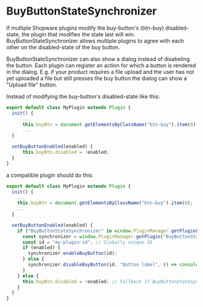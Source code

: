 # BuyButtonStateSynchronizer

If multiple Shopware plugins modify the buy-button's (btn-buy) disabled-state, the plugin that modifies the state last will win.
BuyButtonStateSynchronizer allows multiple plugins to agree with each other on the disabled-state of the buy button.

BuyButtonStateSynchronizer can also show a dialog instead of disabeling the button.
Each plugin can register an action for which a button is rendered in the dialog.
E.g. if your product requires a file upload and the user has not yet uploaded a file
but still presses the buy button the dialog can show a "Upload file" button.

Instead of modifying the buy-button's disabled-state like this:

```javascript
export default class MyPlugin extends Plugin {
  init() {
      ...
      this.buyBtn = document.getElementsByClassName("btn-buy").item(0);
      ...
  }

  setBuyButtonEnabled(enabled) {
      this.buyBtn.disabled = !enabled;
  }
}
```

a compatible plugin should do this:

```javascript
export default class MyPlugin extends Plugin {
  init() {
    ...
    this.buyBtn = document.getElementsByClassName("btn-buy").item(0);
    ...
  }

  setBuyButtonEnabled(enabled) {
    if ("BuyButtonStateSynchronizer" in window.PluginManager.getPluginList()) {
      const synchronizer = window.PluginManager.getPlugin("BuyButtonStateSynchronizer").get("class");
      const id = "my-plugin-id"; // Globally unique ID
      if (enabled) {
        synchronizer.enableBuyButton(id);
      } else {
        synchronizer.disableBuyButton(id, "Button label", () => console.log("Dialog button pressed"))
      }
    } else {
      this.buyBtn.disabled = !enabled; // Fallback if BuyButtonStateSynchronizer plugin is not installed
    }
  }
}
```


